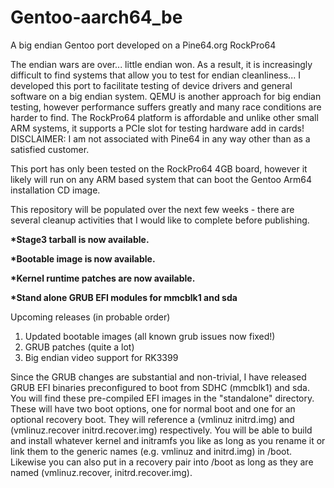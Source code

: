 # Gentoo-aarch64_be
A big endian Gentoo port developed on a Pine64.org RockPro64

The endian wars are over... little endian won. As a result, it is increasingly difficult to find systems that allow you to test for endian cleanliness...
I developed this port to facilitate testing of device drivers and general software on a big endian system. QEMU is another approach for big endian testing, however performance suffers greatly and many race conditions are harder to find. The RockPro64 platform is affordable and unlike other small ARM systems, it supports a PCIe slot for testing hardware add in cards! DISCLAIMER: I am not associated with Pine64 in any way other than as a satisfied customer.

This port has only been tested on the RockPro64 4GB board, however it likely will run on any ARM based system that can boot the Gentoo Arm64 installation CD image.

This repository will be populated over the next few weeks - there are several cleanup activities that I would like to complete before publishing.

<b>*Stage3 tarball is now available.
  
*Bootable image is now available.
  
*Kernel runtime patches are now available.

*Stand alone GRUB EFI modules for mmcblk1 and sda
</b>

Upcoming releases (in probable order)

  1) Updated bootable images (all known grub issues now fixed!)
  3) GRUB patches (quite a lot)
  4) Big endian video support for RK3399

Since the GRUB changes are substantial and non-trivial, I have released GRUB EFI binaries preconfigured to boot from SDHC (mmcblk1) and sda. You will find these pre-compiled EFI images in the "standalone" directory. These will have two boot options, one for normal boot and one for an optional recovery boot. They will reference a (vmlinuz initrd.img) and (vmlinuz.recover initrd.recover.img) respectively. You will be able to build and install whatever kernel and initramfs you like as long as you rename it or link them to the generic names (e.g. vmlinuz and initrd.img) in /boot. Likewise you can also put in a recovery pair into /boot as long as they are named (vmlinuz.recover, initrd.recover.img).

